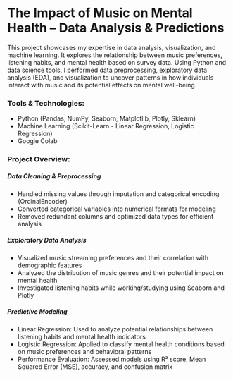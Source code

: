 # The Impact of Music on Mental Health – Data Analysis & Predictions

This project showcases my expertise in data analysis, visualization, and machine learning.
It explores the relationship between music preferences, listening habits, and mental health based on survey data. Using Python and data science tools, I performed data preprocessing, exploratory data analysis (EDA), and visualization to uncover patterns in how individuals interact with music and its potential effects on mental well-being.

### Tools & Technologies:
- Python (Pandas, NumPy, Seaborn, Matplotlib, Plotly, Sklearn)
- Machine Learning (Scikit-Learn - Linear Regression, Logistic Regression)
- Google Colab

### Project Overview:
##### Data Cleaning & Preprocessing
- Handled missing values through imputation and categorical encoding (OrdinalEncoder)
- Converted categorical variables into numerical formats for modeling
- Removed redundant columns and optimized data types for efficient analysis

##### Exploratory Data Analysis
- Visualized music streaming preferences and their correlation with demographic features
- Analyzed the distribution of music genres and their potential impact on mental health
- Investigated listening habits while working/studying using Seaborn and Plotly

##### Predictive Modeling
- Linear Regression: Used to analyze potential relationships between listening habits and mental health indicators
- Logistic Regression: Applied to classify mental health conditions based on music preferences and behavioral patterns
- Performance Evaluation: Assessed models using R² score, Mean Squared Error (MSE), accuracy, and confusion matrix
